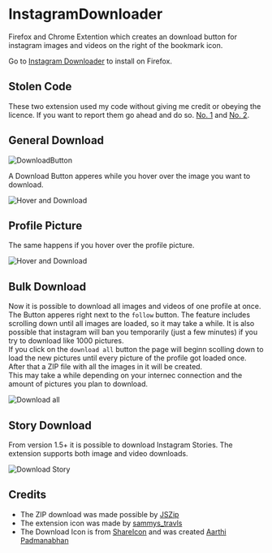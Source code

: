 # InstagramDownloader

Firefox and Chrome Extention which creates an download button for instagram images and videos on the right of the bookmark icon.  


Go to [Instagram Downloader](https://addons.mozilla.org/firefox/addon/instagram_download/) to install on Firefox.

## Stolen Code
These two extension used my code without giving me credit or obeying the licence. If you want to report them go ahead and do so. 
[No. 1](https://addons.mozilla.org/en-US/firefox/addon/instagram-download-bulk/) and [No. 2](https://addons.mozilla.org/en-US/firefox/addon/download-instagram-videos/).

## General Download

![DownloadButton](https://i.imgur.com/IG7Im8F.jpg)

A Download Button apperes while you hover over the image you want to download.

![Hover and Download](https://i.imgur.com/ZFA6ct0.jpg)

## Profile Picture

The same happens if you hover over the profile picture.

![Hover and Download](https://i.imgur.com/axnMJgD.png)

## Bulk Download

Now it is possible to download all images and videos of one profile at once. The Button apperes right next to the `follow` button.  The feature includes scrolling down until all images are loaded, so it may take a while. It is also possible that instagram will ban you temporarily (just a few minutes) if you try to download like 1000 pictures.  
If you click on the `download all` button the page will beginn scolling down to load the new pictures until every picture of the profile got loaded once. After that a ZIP file with all the images in it will be created.  
This may take a while depending on your internec connection and the amount of pictures you plan to download.

![Download all](https://i.imgur.com/8DFcGVp.png)

## Story Download

From version 1.5+ it is possible to download Instagram Stories. The extension supports both image and video downloads.

![Download Story](https://i.imgur.com/Hy3qJod.png)

## Credits

+ The ZIP download was made possible by [JSZip](https://github.com/Stuk/jszip)
+ The extension icon was made by [sammys_travls](https://www.instagram.com/sammys_travls/)
+ The Download Icon is from [ShareIcon](https://www.shareicon.net/instagram-social-media-icons-880117) and was created [Aarthi Padmanabhan](https://www.shareicon.net/author/aarthi-padmanabhan)
